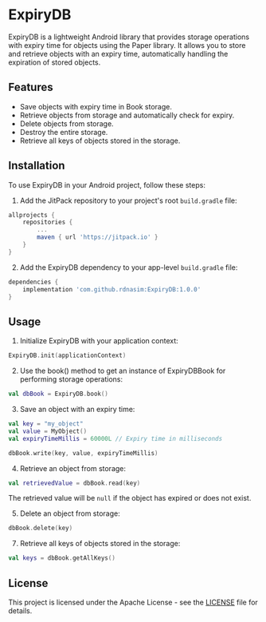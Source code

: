 # ExpiryDB

ExpiryDB is a lightweight Android library that provides storage operations with expiry time for objects using the Paper library. It allows you to store and retrieve objects with an expiry time, automatically handling the expiration of stored objects.

## Features

- Save objects with expiry time in Book storage.
- Retrieve objects from storage and automatically check for expiry.
- Delete objects from storage.
- Destroy the entire storage.
- Retrieve all keys of objects stored in the storage.

## Installation

To use ExpiryDB in your Android project, follow these steps:

1. Add the JitPack repository to your project's root `build.gradle` file:

```groovy
allprojects {
    repositories {
        ...
        maven { url 'https://jitpack.io' }
    }
}
```

2. Add the ExpiryDB dependency to your app-level `build.gradle` file:
```groovy
dependencies {
    implementation 'com.github.rdnasim:ExpiryDB:1.0.0'
}
```
## Usage
1. Initialize ExpiryDB with your application context:
```kotlin
ExpiryDB.init(applicationContext)
```
2. Use the book() method to get an instance of ExpiryDBBook for performing storage operations:
```kotlin
val dbBook = ExpiryDB.book()
```
3. Save an object with an expiry time:
```kotlin
val key = "my_object"
val value = MyObject()
val expiryTimeMillis = 60000L // Expiry time in milliseconds

dbBook.write(key, value, expiryTimeMillis)
```
4. Retrieve an object from storage:
```kotlin
val retrievedValue = dbBook.read(key)
```
The retrieved value will be `null` if the object has expired or does not exist.

5. Delete an object from storage:
```kotlin
dbBook.delete(key)
```
7. Retrieve all keys of objects stored in the storage:
```kotlin
val keys = dbBook.getAllKeys()
```
## License
This project is licensed under the Apache License - see the [LICENSE](https://github.com/rdnasim/expirydb/blob/main/LICENSE) file for details.

